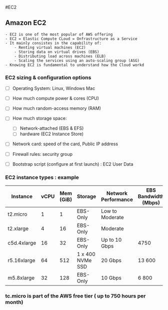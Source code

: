 
#EC2
## Amazon EC2

	- EC2 is one of the most popular of AWS offering
	- EC2 = Elastic Compute CLoud = Onfrastructure as a Service 
	- It mainly consistes in the capability of:
		- Renting virtual machines (EC2)
		- Storing data on virtual drives (EBS)
		- Distributing load across machines (ELB)
		- Scaling the services using an auto-scaling group (ASG) 
	- Knowing EC2 is fundamental to understand how the Cloud workd

### EC2 sizing & configuration options
- [ ] Operating System: Linux, Windows Mac
- [ ] How much compute power & cores (CPU)
- [ ] How much random-access memory (RAM)
- [ ] How much storage space:
	- [ ] Network-attached (EBS & EFS)
	- [ ] hardware (EC2 Instance Store) 
- [ ] Network card: speed of the card, Public IP address
- [ ] Firewall rules: security group
- [ ] Bootstrap script (configure at first launch) : EC2 User Data


### EC2 instance types : example
| Instance | vCPU |  Mem (GiB) | Storage| Network Performance | EBS Bandwidth (Mbps)|
| - | - | - | - | - | - | 
| t2.micro | 1 | 1 | EBS-Only | Low to Moderate | |
| t2.xlarge | 4 | 16 | EBS-Only | Moderate | |
| c5d.4xlarge | 16 | 32| EBS-Only | Up to 10 Gbps | 4750 |
| r5.16xlarge | 64 | 512 | 1 x 400 NVMe SSD| 20 Gbps | 13 600 |
| m5.8xlarge | 32 | 128 | EBS-Only | 10 Gbps| 6 800 |

### tc.micro is part of the AWS free tier ( up to 750 hours per month)


